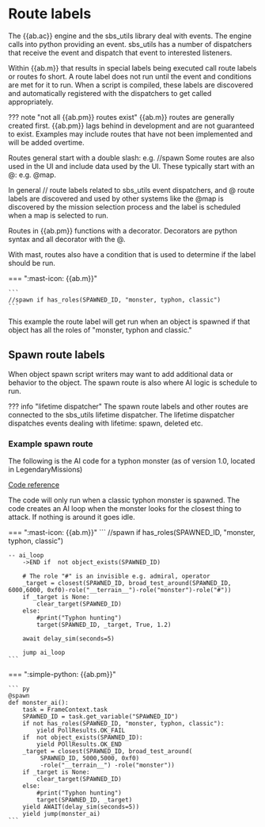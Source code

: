 # Route labels
The {{ab.ac}} engine and the sbs_utils library deal with events. The engine calls into python providing an event. sbs_utils has a number of dispatchers that receive the event and dispatch that event to interested listeners.

Within {{ab.m}} that results in special labels being executed call route labels or routes fo short. A route label does not run until the event and conditions are met for it to run. When a script is compiled, these labels are discovered and automatically registered with the dispatchers to get called appropriately.

??? note "not all {{ab.pm}} routes exist"
    {{ab.m}} routes are generally created first. {{ab.pm}} lags behind in development and are not guaranteed to exist. Examples may include routes that have not been implemented and will be added overtime.

Routes general start with a double slash: e.g. //spawn 
Some routes are also used in the UI and include data used by the UI. These typically start with an @: e.g. @map.

In general // route labels related to sbs_utils event dispatchers, and @ route labels are discovered and used by other systems like the @map is discovered by the mission selection process and the label is scheduled when a map is selected to run.

Routes in {{ab.pm}} functions with a decorator. Decorators are python syntax and all decorator with the @.

With mast, routes also have a condition that is used to determine if the label should be run.

=== ":mast-icon: {{ab.m}}"

    ```
    //spawn if has_roles(SPAWNED_ID, "monster, typhon, classic")
    ```

This example the route label will get run when an object is spawned if that object has all the roles of "monster, typhon and classic."


## Spawn route labels

When object spawn script writers may want to add additional data or behavior to the object. The spawn route is also where AI logic is schedule to run.  

??? info "lifetime dispatcher" 
    The spawn route labels and other routes are connected to the sbs_utils lifetime dispatcher. The lifetime dispatcher dispatches events dealing with lifetime: spawn, deleted etc.

### Example spawn route
The following is the AI code for a typhon monster (as of version 1.0, located in LegendaryMissions)

[Code reference](https://github.com/artemis-sbs/LegendaryMissions/blob/main/ai/monster.mast)

The code will only run when a classic typhon monster is spawned. The code creates an AI loop when the monster looks for the closest thing to attack. If nothing is around it goes idle.

=== ":mast-icon: {{ab.m}}"
    ```
    //spawn if has_roles(SPAWNED_ID, "monster, typhon, classic")

    -- ai_loop
        ->END if  not object_exists(SPAWNED_ID)

        # The role "#" is an invisible e.g. admiral, operator
        _target = closest(SPAWNED_ID, broad_test_around(SPAWNED_ID, 6000,6000, 0xf0)-role("__terrain__")-role("monster")-role("#"))
        if _target is None:
            clear_target(SPAWNED_ID)
        else:
            #print("Typhon hunting")
            target(SPAWNED_ID, _target, True, 1.2)

        await delay_sim(seconds=5)

        jump ai_loop
    ```      

=== ":simple-python: {{ab.pm}}"

    ``` py
    @spawn
    def monster_ai():
        task = FrameContext.task
        SPAWNED_ID = task.get_variable("SPAWNED_ID")
        if not has_roles(SPAWNED_ID, "monster, typhon, classic"):
            yield PollResults.OK_FAIL
        if  not object_exists(SPAWNED_ID):
            yield POllResults.OK_END
        _target = closest(SPAWNED_ID, broad_test_around(
             SPAWNED_ID, 5000,5000, 0xf0)
             -role("__terrain__") -role("monster"))
        if _target is None:
            clear_target(SPAWNED_ID)
        else:
            #print("Typhon hunting")
            target(SPAWNED_ID, _target)
        yield AWAIT(delay_sim(seconds=5))
        yield jump(monster_ai)
    ```

